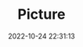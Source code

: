 ---
weight: 1
images:
- /images/edited/162.jpeg
title: Picture
date: 2022-10-24 22:31:13
tags: [luminarneo,work,ILCE7M3,70.0,person]
---